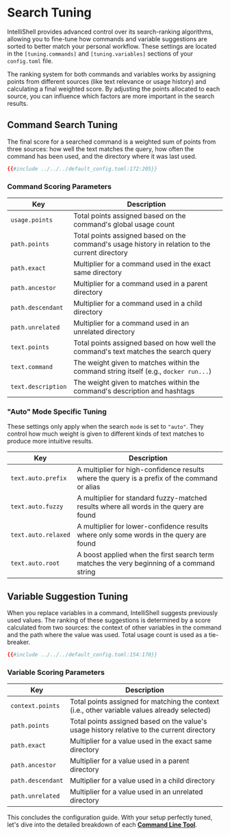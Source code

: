 # Search Tuning

IntelliShell provides advanced control over its search-ranking algorithms, allowing you to fine-tune how commands and
variable suggestions are sorted to better match your personal workflow. These settings are located in the
`[tuning.commands]` and `[tuning.variables]` sections of your `config.toml` file.

The ranking system for both commands and variables works by assigning points from different sources (like text
relevance or usage history) and calculating a final weighted score. By adjusting the points allocated to each source,
you can influence which factors are more important in the search results.

## Command Search Tuning

The final score for a searched command is a weighted sum of points from three sources: how well the text matches the
query, how often the command has been used, and the directory where it was last used.

```toml
{{#include ../../../default_config.toml:172:205}}
```

### Command Scoring Parameters

| Key                    | Description                                                                                     |
| ---------------------- | ----------------------------------------------------------------------------------------------- |
| `usage.points`         | Total points assigned based on the command's global usage count                                 |
| `path.points`          | Total points assigned based on the command's usage history in relation to the current directory |
| `path.exact`           | Multiplier for a command used in the exact same directory                                       |
| `path.ancestor`        | Multiplier for a command used in a parent directory                                             |
| `path.descendant`      | Multiplier for a command used in a child directory                                              |
| `path.unrelated`       | Multiplier for a command used in an unrelated directory                                         |
| `text.points`          | Total points assigned based on how well the command's text matches the search query             |
| `text.command`         | The weight given to matches within the command string itself (e.g., `docker run...`)            |
| `text.description`     | The weight given to matches within the command's description and hashtags                       |

### "Auto" Mode Specific Tuning

These settings only apply when the search `mode` is set to `"auto"`. They control how much weight is given to different
kinds of text matches to produce more intuitive results.

| Key                 | Description                                                                                  |
| ------------------- | -------------------------------------------------------------------------------------------- |
| `text.auto.prefix`  | A multiplier for high-confidence results where the query is a prefix of the command or alias |
| `text.auto.fuzzy`   | A multiplier for standard fuzzy-matched results where all words in the query are found       |
| `text.auto.relaxed` | A multiplier for lower-confidence results where only some words in the query are found       |
| `text.auto.root`    | A boost applied when the first search term matches the very beginning of a command string    |

## Variable Suggestion Tuning

When you replace variables in a command, IntelliShell suggests previously used values. The ranking of these suggestions
is determined by a score calculated from two sources: the context of other variables in the command and the path where
the value was used. Total usage count is used as a tie-breaker.

```toml
{{#include ../../../default_config.toml:154:170}}
```

### Variable Scoring Parameters

| Key               | Description                                                                                   |
| ----------------- | --------------------------------------------------------------------------------------------- |
| `context.points`  | Total points assigned for matching the context (i.e., other variable values already selected) |
| `path.points`     | Total points assigned based on the value's usage history relative to the current directory    |
| `path.exact`      | Multiplier for a value used in the exact same directory                                       |
| `path.ancestor`   | Multiplier for a value used in a parent directory                                             |
| `path.descendant` | Multiplier for a value used in a child directory                                              |
| `path.unrelated`  | Multiplier for a value used in an unrelated directory                                         |

This concludes the configuration guide. With your setup perfectly tuned, let's dive into the detailed breakdown of each
[**Command Line Tool**](../reference/index.md).
